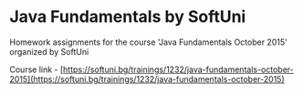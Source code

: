 Java Fundamentals by SoftUni
============================

Homework assignments for the course 'Java Fundamentals October 2015' organized by SoftUni

Course link - [https://softuni.bg/trainings/1232/java-fundamentals-october-2015](https://softuni.bg/trainings/1232/java-fundamentals-october-2015)


